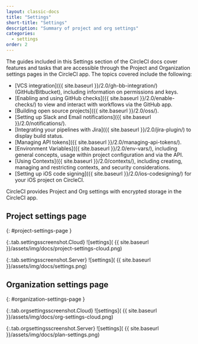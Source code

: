 ```yaml
---
layout: classic-docs
title: "Settings"
short-title: "Settings"
description: "Summary of project and org settings"
categories:
  - settings
order: 2
---
```


The guides included in this Settings section of the CircleCI docs cover features and tasks that are accessible through the Project and Organization settings pages in the CircleCI app. The topics covered include the following:

* [VCS integration]({{ site.baseurl }}/2.0/gh-bb-integration/) (GitHub/Bitbucket), including information on permissions and keys.
* [Enabling and using GitHub checks]({{ site.baseurl }}/2.0/enable-checks/) to view and interact with workflows via the GitHub app.
* [Building open source projects]({{ site.baseurl }}/2.0/oss/).
* [Setting up Slack and Email notifications]({{ site.baseurl }}/2.0/notifications/).
* [Integrating your pipelines with Jira]({{ site.baseurl }}/2.0/jira-plugin/) to display build status.
* [Managing API tokens]({{ site.baseurl }}/2.0/managing-api-tokens/).
* [Environment Variables]({{ site.baseurl }}/2.0/env-vars/), including general concepts, usage within project configuration and via the API.
* [Using Contexts]({{ site.baseurl }}/2.0/contexts/), including creating, managing and restricting contexts, and security considerations.
* [Setting up iOS code signing]({{ site.baseurl }}/2.0/ios-codesigning/) for your iOS project on CircleCI.

CircleCI provides Project and Org settings with encrypted storage in the CircleCI app.

## Project settings page
{: #project-settings-page }

{:.tab.settingsscreenshot.Cloud}
![settings]( {{ site.baseurl }}/assets/img/docs/project-settings-cloud.png)

{:.tab.settingsscreenshot.Server}
![settings]( {{ site.baseurl }}/assets/img/docs/settings.png)

## Organization settings page
{: #organization-settings-page }

{:.tab.orgsettingsscreenshot.Cloud}
![settings]( {{ site.baseurl }}/assets/img/docs/org-settings-cloud.png)

{:.tab.orgsettingsscreenshot.Server}
![settings]( {{ site.baseurl }}/assets/img/docs/plan-settings.png)

